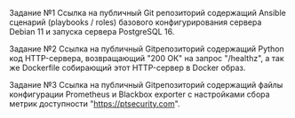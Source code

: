 Задание №1
Ссылка на публичный Git репозиторий содержащий Ansible
сценарий (playbooks / roles) базового конфигурирования сервера Debian 11 и запуска
сервера PostgreSQL 16.

Задание №2
Ссылка на публичный Gitрепозиторий содержащий Python код HTTP-сервера, возвращающий
"200 ОК" на запрос "/healthz", а так же Dockerfile собирающий этот HTTP-сервер в Docker образ.

Задание №3
Ссылка на публичный Gitрепозиторий содержащий файлы конфигурации Prometheus и
Blackbox exporter с настройками сбора метрик доступности "https://ptsecurity.com".
